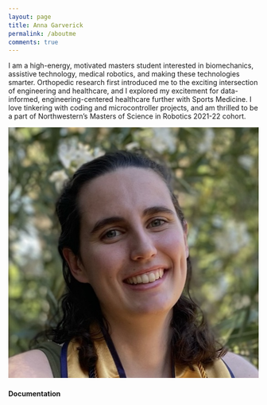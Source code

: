 ```yaml
---
layout: page
title: Anna Garverick
permalink: /aboutme
comments: true
---
```


<div class="row justify-content-between">
<div class="col-md-8 pr-5">

<p>I am a high-energy, motivated masters student interested in biomechanics, assistive technology, medical robotics, and making these technologies smarter. Orthopedic research first introduced me to the exciting intersection of engineering and healthcare, and I explored my excitement for data-informed, engineering-centered healthcare further with Sports Medicine. I love tinkering with coding and microcontroller projects, and am thrilled to be a part of Northwestern’s Masters of Science in Robotics 2021-22 cohort.</p>

<p class="mb-5"><img class="shadow-lg" src="assets/images/headshot.jpeg" alt="Headshot" /></p>
<h4>Documentation</h4>

</div>
</div>
